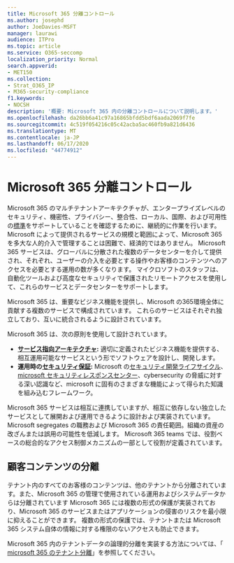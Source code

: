 ```yaml
---
title: Microsoft 365 分離コントロール
ms.author: josephd
author: JoeDavies-MSFT
manager: laurawi
audience: ITPro
ms.topic: article
ms.service: O365-seccomp
localization_priority: Normal
search.appverid:
- MET150
ms.collection:
- Strat_O365_IP
- M365-security-compliance
f1.keywords:
- NOCSH
description: '概要: Microsoft 365 内の分離コントロールについて説明します。'
ms.openlocfilehash: da26bb6a41c97a16865bfdd5bdf6aada2069f7fe
ms.sourcegitcommit: 4c519f054216c05c42acba5ac460fb9a821d6436
ms.translationtype: MT
ms.contentlocale: ja-JP
ms.lasthandoff: 06/17/2020
ms.locfileid: "44774912"
---
```

# <a name="microsoft-365-isolation-controls"></a>Microsoft 365 分離コントロール 

Microsoft 365 のマルチテナントアーキテクチャが、エンタープライズレベルのセキュリティ、機密性、プライバシー、整合性、ローカル、国際、および可用性の[標準](https://www.microsoft.com/TrustCenter/Compliance?service=Office#Icons)をサポートしていることを確認するために、継続的に作業を行います。 Microsoft によって提供されるサービスの規模と範囲によって、Microsoft 365 を多大な人的介入で管理することは困難で、経済的ではありません。 Microsoft 365 サービスは、グローバルに分散された複数のデータセンターを介して提供され、それぞれ、ユーザーの介入を必要とする操作やお客様のコンテンツへのアクセスを必要とする運用の数が多くなります。 マイクロソフトのスタッフは、自動化ツールおよび高度なセキュリティで保護されたリモートアクセスを使用して、これらのサービスとデータセンターをサポートします。 

Microsoft 365 は、重要なビジネス機能を提供し、Microsoft の365環境全体に貢献する複数のサービスで構成されています。 これらのサービスはそれぞれ独立しており、互いに統合されるように設計されています。

Microsoft 365 は、次の原則を使用して設計されています。

 - **[サービス指向アーキテクチャ](https://docs.microsoft.com/previous-versions/aa480021(v=msdn.10)):** 適切に定義されたビジネス機能を提供する、相互運用可能なサービスという形でソフトウェアを設計し、開発します。
 - **運用時の[セキュリティ保証](https://www.microsoft.com/download/details.aspx?id=40872):** Microsoft の[セキュリティ開発ライフサイクル](https://www.microsoft.com/sdl/default.aspx)、 [microsoft セキュリティレスポンスセンター](https://technet.microsoft.com/library/dn440717.aspx)、cybersecurity の脅威に対する深い認識など、microsoft に固有のさまざまな機能によって得られた知識を組み込むフレームワーク。

Microsoft 365 サービスは相互に連携していますが、相互に依存しない独立したサービスとして展開および運用できるように設計および実装されています。 Microsoft segregates の職務および Microsoft 365 の責任範囲。組織の資産の改ざんまたは誤用の可能性を低減します。 Microsoft 365 teams では、役割ベースの総合的なアクセス制御メカニズムの一部として役割が定義されています。

## <a name="customer-content-isolation"></a>顧客コンテンツの分離

テナント内のすべてのお客様のコンテンツは、他のテナントから分離されています。また、Microsoft 365 の管理で使用されている運用およびシステムデータからは分離されています Microsoft 365 には複数の形式の保護が実装されており、Microsoft 365 のサービスまたはアプリケーションの侵害のリスクを最小限に抑えることができます。 複数の形式の保護では、テナントまたは Microsoft 365 システム自体の情報に対する権限のないアクセスも防止できます。

Microsoft 365 内のテナントデータの論理的分離を実装する方法については、「 [microsoft 365 のテナント分離](office-365-tenant-isolation-overview.md)」を参照してください。
